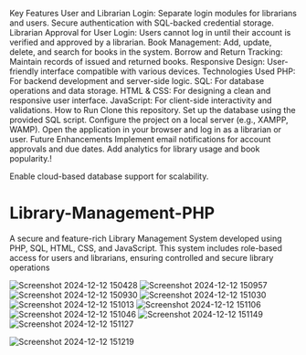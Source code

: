 Key Features
User and Librarian Login:
Separate login modules for librarians and users.
Secure authentication with SQL-backed credential storage.
Librarian Approval for User Login:
Users cannot log in until their account is verified and approved by a librarian.
Book Management:
Add, update, delete, and search for books in the system.
Borrow and Return Tracking:
Maintain records of issued and returned books.
Responsive Design:
User-friendly interface compatible with various devices.
Technologies Used
PHP: For backend development and server-side logic.
SQL: For database operations and data storage.
HTML & CSS: For designing a clean and responsive user interface.
JavaScript: For client-side interactivity and validations.
How to Run
Clone this repository.
Set up the database using the provided SQL script.
Configure the project on a local server (e.g., XAMPP, WAMP).
Open the application in your browser and log in as a librarian or user.
Future Enhancements
Implement email notifications for account approvals and due dates.
Add analytics for library usage and book popularity.!



Enable cloud-based database support for scalability.
# Library-Management-PHP
A secure and feature-rich Library Management System developed using PHP, SQL, HTML, CSS, and JavaScript. This system includes role-based access for users and librarians, ensuring controlled and secure library operations


![Screenshot 2024-12-12 150428](https://github.com/user-attachments/assets/a7d34271-2ba9-4f3e-ac63-8eef81e98b37)
![Screenshot 2024-12-12 150957](https://github.com/user-attachments/assets/4f9a94b8-00d1-41de-9085-e782de77a807)
![Screenshot 2024-12-12 150930](https://github.com/user-attachments/assets/138f8a30-17b5-4bc3-87e1-82f529356e1a)
![Screenshot 2024-12-12 151030](https://github.com/user-attachments/assets/0bdda6df-ff23-429a-9bed-2d136b3e65b6)
![Screenshot 2024-12-12 151013](https://github.com/user-attachments/assets/7a173f9e-e933-4c42-88a7-a47cd4555295)
![Screenshot 2024-12-12 151106](https://github.com/user-attachments/assets/268d6f70-21cb-4ca8-b5cc-ac7d37fd2f2b)
![Screenshot 2024-12-12 151046](https://github.com/user-attachments/assets/8b8a14f5-29bf-4c4d-8be6-55167a34d5f3)
![Screenshot 2024-12-12 151149](https://github.com/user-attachments/assets/77a4559c-f800-4513-b4a8-73d150cf1eb6)
![Screenshot 2024-12-12 151127](https://github.com/user-attachments/assets/83dbe4e2-4f0d-4d67-81c2-e983ea589bb5)

![Screenshot 2024-12-12 151219](https://github.com/user-attachments/assets/3ba5fa29-2441-403a-8dde-8b9887a23d22)



